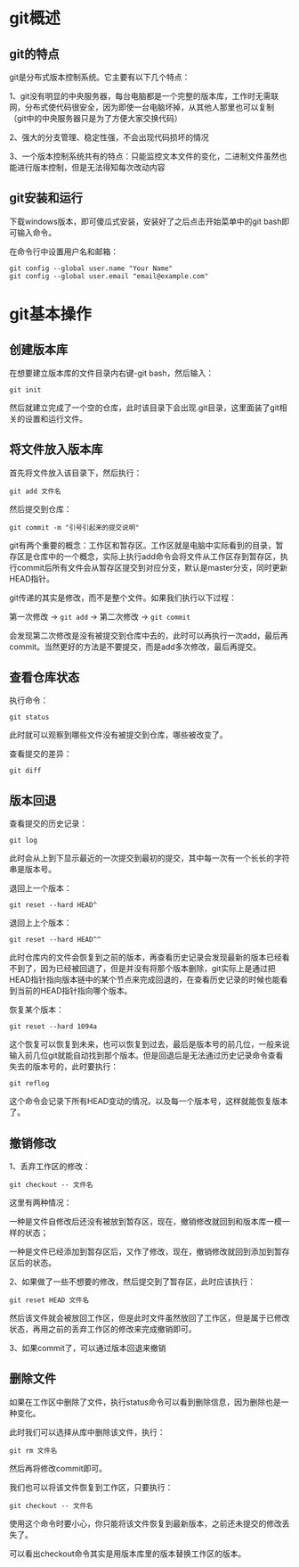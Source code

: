 # git概述

## git的特点

git是分布式版本控制系统。它主要有以下几个特点：

1、git没有明显的中央服务器，每台电脑都是一个完整的版本库，工作时无需联网，分布式使代码很安全，因为即使一台电脑坏掉，从其他人那里也可以复制（git中的中央服务器只是为了方便大家交换代码）

2、强大的分支管理、稳定性强，不会出现代码损坏的情况

3、一个版本控制系统共有的特点：只能监控文本文件的变化，二进制文件虽然也能进行版本控制，但是无法得知每次改动内容

## git安装和运行

下载windows版本，即可傻瓜式安装，安装好了之后点击开始菜单中的git bash即可输入命令。

在命令行中设置用户名和邮箱：

~~~
git config --global user.name "Your Name"
git config --global user.email "email@example.com"
~~~

# git基本操作

## 创建版本库

在想要建立版本库的文件目录内右键-git bash，然后输入：

~~~
git init
~~~

然后就建立完成了一个空的仓库，此时该目录下会出现.git目录，这里面装了git相关的设置和运行文件。

## 将文件放入版本库

首先将文件放入该目录下，然后执行：

~~~
git add 文件名
~~~

然后提交到仓库：

~~~
git commit -m "引号引起来的提交说明"
~~~

git有两个重要的概念：工作区和暂存区。工作区就是电脑中实际看到的目录，暂存区是仓库中的一个概念，实际上执行add命令会将文件从工作区存到暂存区，执行commit后所有文件会从暂存区提交到对应分支，默认是master分支，同时更新HEAD指针。

git传递的其实是修改，而不是整个文件。如果我们执行以下过程：

第一次修改 -> `git add` -> 第二次修改 -> `git commit`

会发现第二次修改是没有被提交到仓库中去的，此时可以再执行一次add，最后再commit。当然更好的方法是不要提交，而是add多次修改，最后再提交。

## 查看仓库状态

执行命令：

~~~
git status
~~~

此时就可以观察到哪些文件没有被提交到仓库，哪些被改变了。

查看提交的差异：

~~~
git diff
~~~

## 版本回退

查看提交的历史记录：

~~~
git log
~~~

此时会从上到下显示最近的一次提交到最初的提交，其中每一次有一个长长的字符串是版本号。

退回上一个版本：

~~~
git reset --hard HEAD^
~~~

退回上上个版本：

~~~
git reset --hard HEAD^^
~~~

此时仓库内的文件会恢复到之前的版本，再查看历史记录会发现最新的版本已经看不到了，因为已经被回退了，但是并没有将那个版本删除，git实际上是通过把HEAD指针指向版本链中的某个节点来完成回退的，在查看历史记录的时候也能看到当前的HEAD指针指向哪个版本。

恢复某个版本：

~~~
git reset --hard 1094a
~~~

这个恢复可以恢复到未来，也可以恢复到过去，最后是版本号的前几位，一般来说输入前几位git就能自动找到那个版本。但是回退后是无法通过历史记录命令查看失去的版本号的，此时要执行：

~~~
git reflog
~~~

这个命令会记录下所有HEAD变动的情况，以及每一个版本号，这样就能恢复版本了。

## 撤销修改

1、丢弃工作区的修改：

~~~
git checkout -- 文件名
~~~

这里有两种情况：

一种是文件自修改后还没有被放到暂存区，现在，撤销修改就回到和版本库一模一样的状态；

一种是文件已经添加到暂存区后，又作了修改，现在，撤销修改就回到添加到暂存区后的状态。

2、如果做了一些不想要的修改，然后提交到了暂存区，此时应该执行：

~~~
git reset HEAD 文件名
~~~

然后该文件就会被放回工作区，但是此时文件虽然放回了工作区，但是属于已修改状态，再用之前的丢弃工作区的修改来完成撤销即可。

3、如果commit了，可以通过版本回退来撤销

## 删除文件

如果在工作区中删除了文件，执行status命令可以看到删除信息，因为删除也是一种变化。

此时我们可以选择从库中删除该文件，执行：

~~~
git rm 文件名
~~~

然后再将修改commit即可。

我们也可以将该文件恢复到工作区，只要执行：

~~~
git checkout -- 文件名
~~~

使用这个命令时要小心，你只能将该文件恢复到最新版本，之前还未提交的修改丢失了。

可以看出checkout命令其实是用版本库里的版本替换工作区的版本。

